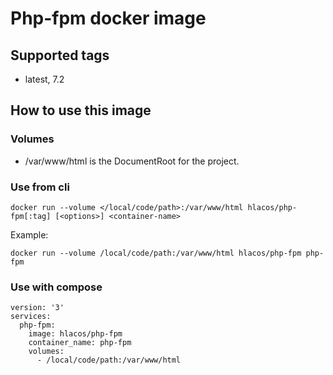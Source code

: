 # Php-fpm docker image

## Supported tags

* latest, 7.2

## How to use this image

### Volumes

* /var/www/html is the DocumentRoot for the project.

### Use from cli
```console
docker run --volume </local/code/path>:/var/www/html hlacos/php-fpm[:tag] [<options>] <container-name>
```

Example:
```console
docker run --volume /local/code/path:/var/www/html hlacos/php-fpm php-fpm
```

### Use with compose
```
version: '3'
services:
  php-fpm:
    image: hlacos/php-fpm
    container_name: php-fpm
    volumes:
      - /local/code/path:/var/www/html
```

